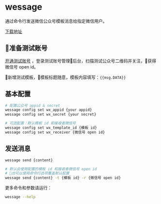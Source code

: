
# wessage

  通过命令行发送微信公众号模板消息给指定微信用户。

  [下载地址](https://github.com/joy2fun/wessage/releases)

## 准备测试账号

 [开通测试账号](https://mp.weixin.qq.com/debug/cgi-bin/sandbox?t=sandbox/login) ，登录测试账号管理后台，扫描测试公众号二维码并关注，获得微信号 open id。

 新增测试模板，模板标题随意，模板内容填写：`{{msg.DATA}}`

## 基本配置

```sh
# 配置公众号 appid & secret
wessage config set wx_appid	{your appid}
wessage config set wx_secret {your secret}

# 可选配置：默认模板 id 和接收者微信号
wessage config set wx_template_id {模板 id}
wessage config set wx_receiver {微信号 open id}
```

## 发送消息

```sh
wessage send {content}

# 默认会使用配置的模板 id 和接收者微信号 open id
# 也可以使用命令行选项覆盖默认配置
wessage send {content} -t {模板 id} -r {微信号 open id}
```

更多命令和参数请运行：

```sh
wessage --help
```
